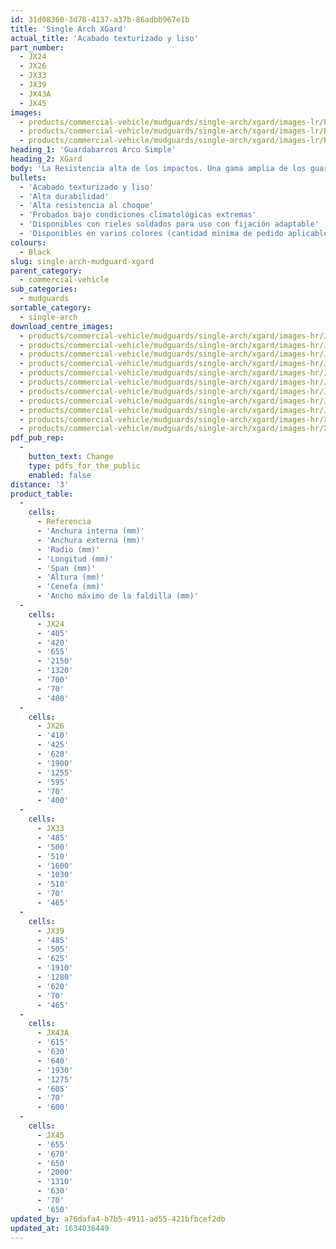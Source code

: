 ```yaml
---
id: 31d08360-3d78-4137-a37b-86adbb967e1b
title: 'Single Arch XGard'
actual_title: 'Acabado texturizado y liso'
part_number:
  - JX24
  - JX26
  - JX33
  - JX39
  - JX43A
  - JX45
images:
  - products/commercial-vehicle/mudguards/single-arch/xgard/images-lr/Product_Image_776x776_(518x518_focus_area)-JX24_03.jpg
  - products/commercial-vehicle/mudguards/single-arch/xgard/images-lr/Product_Image_776x776_(518x518_focus_area)-JX33_03.jpg
  - products/commercial-vehicle/mudguards/single-arch/xgard/images-lr/Product_Image_776x776_(518x518_focus_area)-JX45_03.jpg
heading_1: 'Guardabarros Arco Simple'
heading_2: XGard
body: 'La Resistencia alta de los impactos. Una gama amplia de los guardabarros de arco simple con acabado mate.'
bullets:
  - 'Acabado texturizado y liso'
  - 'Alta durabilidad'
  - 'Alta resistencia al choque'
  - 'Probados bajo condiciones climatológicas extremas'
  - 'Disponibles con rieles soldados para uso con fijación adaptable'
  - 'Disponibles en varios colores (cantidad mínima de pedido aplicable)'
colours:
  - Black
slug: single-arch-mudguard-xgard
parent_category:
  - commercial-vehicle
sub_categories:
  - mudguards
sortable_category:
  - single-arch
download_centre_images:
  - products/commercial-vehicle/mudguards/single-arch/xgard/images-hr/JX24_001.jpg
  - products/commercial-vehicle/mudguards/single-arch/xgard/images-hr/JX24_002.jpg
  - products/commercial-vehicle/mudguards/single-arch/xgard/images-hr/JX24_003.jpg
  - products/commercial-vehicle/mudguards/single-arch/xgard/images-hr/JX33_001.jpg
  - products/commercial-vehicle/mudguards/single-arch/xgard/images-hr/JX33_002.jpg
  - products/commercial-vehicle/mudguards/single-arch/xgard/images-hr/JX33_003.jpg
  - products/commercial-vehicle/mudguards/single-arch/xgard/images-hr/JX45_001.jpg
  - products/commercial-vehicle/mudguards/single-arch/xgard/images-hr/JX45_002.jpg
  - products/commercial-vehicle/mudguards/single-arch/xgard/images-hr/JX45_003.jpg
  - products/commercial-vehicle/mudguards/single-arch/xgard/images-hr/X-GARD_001.jpg
  - products/commercial-vehicle/mudguards/single-arch/xgard/images-hr/XGard_01.jpg
pdf_pub_rep:
  -
    button_text: Change
    type: pdfs_for_the_public
    enabled: false
distance: '3'
product_table:
  -
    cells:
      - Referencia
      - 'Anchura interna (mm)'
      - 'Anchura externa (mm)'
      - 'Radio (mm)'
      - 'Longitud (mm)'
      - 'Span (mm)'
      - 'Altura (mm)'
      - 'Cenefa (mm)'
      - 'Ancho máximo de la faldilla (mm)'
  -
    cells:
      - JX24
      - '405'
      - '420'
      - '655'
      - '2150'
      - '1320'
      - '700'
      - '70'
      - '400'
  -
    cells:
      - JX26
      - '410'
      - '425'
      - '620'
      - '1900'
      - '1255'
      - '595'
      - '70'
      - '400'
  -
    cells:
      - JX33
      - '485'
      - '500'
      - '510'
      - '1600'
      - '1030'
      - '510'
      - '70'
      - '465'
  -
    cells:
      - JX39
      - '485'
      - '505'
      - '625'
      - '1910'
      - '1280'
      - '620'
      - '70'
      - '465'
  -
    cells:
      - JX43A
      - '615'
      - '630'
      - '640'
      - '1930'
      - '1275'
      - '605'
      - '70'
      - '600'
  -
    cells:
      - JX45
      - '655'
      - '670'
      - '650'
      - '2000'
      - '1310'
      - '630'
      - '70'
      - '650'
updated_by: a76dafa4-b7b5-4911-ad55-421bfbcef2db
updated_at: 1634036449
---
```

